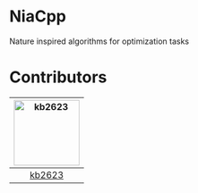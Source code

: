 # NiaCpp
Nature inspired algorithms for optimization tasks

# Contributors
[<img alt="kb2623" src="https://avatars3.githubusercontent.com/u/7480221?s=460&v=4" width="117">](https://github.com/kb2623)|
:---: |
[kb2623](https://github.com/kb2623) |
